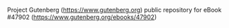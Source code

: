 Project Gutenberg (https://www.gutenberg.org) public repository for eBook #47902 (https://www.gutenberg.org/ebooks/47902)
